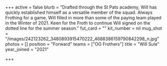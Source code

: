 +++
active = false
blurb = "Drafted through the St Pats academy, Will has quickly established himself as a versatile member of the squad. Always Frothing for a game, Will filled in more than some of the paying team played in the Winter of 2021. Keen for the Froth to continue Will signed on the dotted line for the summer season."
fut_card = ""
kit_number = nil
mug_shot = "/images/242123262_3480893915470222_4688386159790842298_n.jpg"
photos = []
position = "Forward"
teams = ["OG Frothers"]
title = "Will Sule"
year_joined = "2021"

+++
